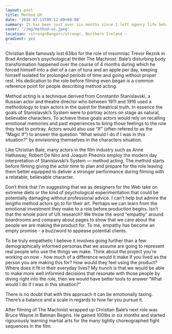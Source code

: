 ```yaml
---
layout: post
title: Method UX
date: '2016-07-13T09:12:00+00:00'
summary: It has been just over six months since I left agency life behind and started a new chapter in my career as a freelance designer.  Now is the perfect time to stop and reflect on what the last six months have been like and share my journey.
cover: '/img/method-ux.jpeg'
location: <strong>Bangor</strong>, Northern Ireland —
gradient: yes
---
```


Christian Bale famously lost 63lbs for the role of insomniac Trevor Reznik in Brad Anderson’s psychological thriller The Machinist. Bale’s disturbing body transformation happened over the course of 4 months during which he forced himself into a diet of a can of tuna and an apple per day, keeping himself isolated for prolonged periods of time and going without proper rest. His dedication to the role before filming even began is a common reference point for people describing method acting.

Method acting is a technique derived from Constantin Stanislavski, a Russian actor and theatre director who between 1911 and 1916 used a methodology to train actors in the quest for theatrical truth. In essence the goals of Stanislavski’s System were to portray actors on stage as natural, believable characters. To achieve these goals actors would rely on recalling emotional memories and past experiences to bring those feelings to the role they had to portray. Actors would also use “If” (often refered to as the “Magic If”) to answer the question “What would I do if I was in this situation?” by envisioning themselves in the characters situation.

Like Christian Bale, many actors in the film industry such as Anne Hathaway, Robert De Niro and Joaquin Pheonix employ the modern day interpretation of Stanislavski’s System — method acting. The method starts before filming giving the actor time to plan and prepare for the role leaving them better equipped to deliver a stronger performance during filming with a relatable, believable character.

Don’t think that I’m suggesting that we as designers for the Web take on extreme diets or the kind of psychological experimentation that could be potentially damaging without professional advice. I can’t help but admire the lengths method actors go to for their art. Perhaps we can learn from the emotional investment they make to a role before production begins. Isn’t that the whole point of UX research? We throw the word “empathy” around boardrooms and company about pages to show that we care about the people we are making the product for. To me, empathy has become an empty promise - a buzzword to appease potential clients.

To be truly empathetic I believe it involves going further than a few demographically informed personas that we assume are going to represent real people who use the things we make. Think about the project you’re working on now - how much of a difference would it make if you lived as the person you are making this for? How would they feel using the product? Where does it fit in their everyday lives? My hunch is that we would be able to make more well informed decisions that resonate with those people by diving right into the role, then we would have better tools to answer “What would I do if I was in this situation?”

There is no doubt that with this approach it can be emotionally taxing. There’s a balance and a scale in regards to how far you pursue it.

After filming of The Machinist wrapped up Christian Bale’s next role was Bruce Wayne in Batman Begins. He gained 100lbs in six months and started rigourously learning martial arts for the many tightly choreographed fight sequences in the film.

